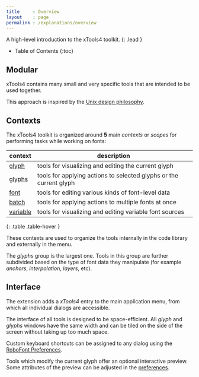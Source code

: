 ```yaml
---
title     : Overview
layout    : page
permalink : /explanations/overview
---
```


A high-level introduction to the xTools4 toolkit.
{: .lead }

* Table of Contents
{:toc}


Modular
-------

xTools4 contains many small and very specific tools that are intended to be used together. 

This approach is inspired by the [Unix design philosophy](http://en.wikipedia.org/wiki/Unix_philosophy).


Contexts
--------

The xTools4 toolkit is organized around **5** main *contexts* or *scopes* for performing tasks while working on fonts:

| context                                   | description                                                        |
|-------------------------------------------|--------------------------------------------------------------------|
| [glyph](../reference/dialogs/glyph)       | tools for visualizing and editing the current glyph                |
| [glyphs](../reference/dialogs/glyphs)     | tools for applying actions to selected glyphs or the current glyph |
| [font](../reference/dialogs/font)         | tools for editing various kinds of font-level data                 |
| [batch](../reference/dialogs/batch)       | tools for applying actions to multiple fonts at once               |
| [variable](../reference/dialogs/variable) | tools for visualizing and editing variable font sources            |
{: .table .table-hover }

These contexts are used to organize the tools internally in the code library and externally in the menu.

The *glyphs* group is the largest one. Tools in this group are further subdivided based on the type of font data they manipulate (for example *anchors*, *interpolation*, *layers*, etc).


Interface
---------

The extension adds a *xTools4* entry to the main application menu, from which all individual dialogs are accessible.

The interface of all tools is designed to be space-efficient. All *glyph* and *glyphs* windows have the same width and can be tiled on the side of the screen without taking up too much space.

Custom keyboard shortcuts can be assigned to any dialog using the [RoboFont Preferences](http://robofont.com/documentation/workspace/preferences-window/short-keys/).

Tools which modify the current glyph offer an optional interactive preview. Some attributes of the preview can be adjusted in the [preferences](../reference/dialogs/preferences).
